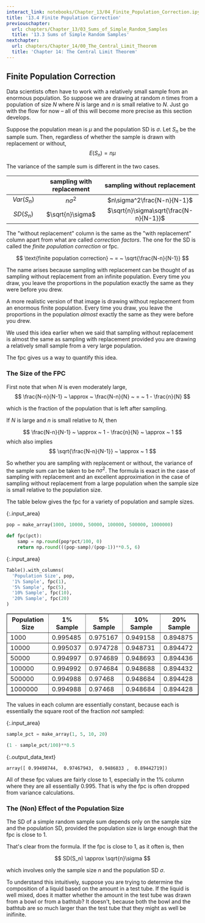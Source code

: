 ```yaml
---
interact_link: notebooks/Chapter_13/04_Finite_Population_Correction.ipynb
title: '13.4 Finite Population Correction'
previouschapter:
  url: chapters/Chapter_13/03_Sums_of_Simple_Random_Samples
  title: '13.3 Sums of Simple Random Samples'
nextchapter:
  url: chapters/Chapter_14/00_The_Central_Limit_Theorem
  title: 'Chapter 14: The Central Limit Theorem'
---
```


## Finite Population Correction ##

Data scientists often have to work with a relatively small sample from an enormous population. So suppose we are drawing at random $n$ times from a population of size $N$ where $N$ is large and $n$ is small relative to $N$. Just go with the flow for now – all of this will become more precise as this section develops.

Suppose the population mean is $\mu$ and the population SD is $\sigma$. Let $S_n$ be the sample sum. Then, regardless of whether the sample is drawn with replacement or without,
$$
E(S_n) = n\mu
$$

The variance of the sample sum is different in the two cases.

|$~~~~~~~~~~~~~~~~~$ | sampling with replacement | sampling without replacement|
|:---------:|:-------------------------:|:---------------------------:|
|$Var(S_n)$ |$n\sigma^2$                | $n\sigma^2\frac{N-n}{N-1}$  |
|$SD(S_n)$  |$\sqrt{n}\sigma$           | $\sqrt{n}\sigma\sqrt{\frac{N-n}{N-1}}$  |

The "without replacement" column is the same as the "with replacement" column apart from what are called *correction factors*. The one for the SD is called the *finite population correction* or fpc.

$$
\text{finite population correction} ~ = ~ \sqrt{\frac{N-n}{N-1}}
$$

The name arises because sampling with replacement can be thought of as sampling without replacement from an infinite population. Every time you draw, you leave the proportions in the population exactly the same as they were before you drew.

A more realistic version of that image is drawing without replacement from an enormous finite population. Every time you draw, you leave the proportions in the population *almost* exactly the same as they were before you drew.

We used this idea earlier when we said that sampling without replacement is almost the same as sampling with replacement provided you are drawing a relatively small sample from a very large population.

The fpc gives us a way to quantify this idea.

### The Size of the FPC ###
First note that when $N$ is even moderately large,
$$
\frac{N-n}{N-1} ~ \approx ~ \frac{N-n}{N} ~ = ~ 1 - \frac{n}{N}
$$

which is the fraction of the population that is left after sampling.

If $N$ is large and $n$ is small relative to $N$, then

$$
\frac{N-n}{N-1} ~ \approx ~ 1 - \frac{n}{N} ~ \approx ~ 1
$$
which also implies
$$
\sqrt{\frac{N-n}{N-1}} ~ \approx ~ 1
$$

So whether you are sampling with replacement or without, the variance of the sample sum can be taken to be $n\sigma^2$. The formula is exact in the case of sampling with replacement and an excellent approximation in the case of sampling without replacement from a large population when the sample size is small relative to the population size.

The table below gives the fpc for a variety of population and sample sizes.


{:.input_area}
```python
pop = make_array(1000, 10000, 50000, 100000, 500000, 1000000)

def fpc(pct):
    samp = np.round(pop*pct/100, 0)
    return np.round(((pop-samp)/(pop-1))**0.5, 6)
```


{:.input_area}
```python
Table().with_columns(
  'Population Size', pop,
  '1% Sample', fpc(1),
  '5% Sample', fpc(5),
  '10% Sample', fpc(10),
  '20% Sample', fpc(20)
)
```




<div markdown="0">
<table border="1" class="dataframe">
    <thead>
        <tr>
            <th>Population Size</th> <th>1% Sample</th> <th>5% Sample</th> <th>10% Sample</th> <th>20% Sample</th>
        </tr>
    </thead>
    <tbody>
        <tr>
            <td>1000           </td> <td>0.995485 </td> <td>0.975167 </td> <td>0.949158  </td> <td>0.894875  </td>
        </tr>
        <tr>
            <td>10000          </td> <td>0.995037 </td> <td>0.974728 </td> <td>0.948731  </td> <td>0.894472  </td>
        </tr>
        <tr>
            <td>50000          </td> <td>0.994997 </td> <td>0.974689 </td> <td>0.948693  </td> <td>0.894436  </td>
        </tr>
        <tr>
            <td>100000         </td> <td>0.994992 </td> <td>0.974684 </td> <td>0.948688  </td> <td>0.894432  </td>
        </tr>
        <tr>
            <td>500000         </td> <td>0.994988 </td> <td>0.97468  </td> <td>0.948684  </td> <td>0.894428  </td>
        </tr>
        <tr>
            <td>1000000        </td> <td>0.994988 </td> <td>0.97468  </td> <td>0.948684  </td> <td>0.894428  </td>
        </tr>
    </tbody>
</table>
</div>



The values in each column are essentially constant, because each is essentially the square root of the fraction *not* sampled:


{:.input_area}
```python
sample_pct = make_array(1, 5, 10, 20)

(1 - sample_pct/100)**0.5
```




{:.output_data_text}
```
array([ 0.99498744,  0.97467943,  0.9486833 ,  0.89442719])
```



All of these fpc values are fairly close to 1, especially in the 1% column where they are all essentially 0.995. That is why the fpc is often dropped from variance calculations.

### The (Non) Effect of the Population Size ###
The SD of a simple random sample sum depends only on the sample size and the population SD, provided the population size is large enough that the fpc is close to 1.

That's clear from the formula. If the fpc is close to 1, as it often is, then

$$
SD(S_n) \approx \sqrt{n}\sigma
$$

which involves only the sample size $n$ and the population SD $\sigma$. 

To understand this intuitively, suppose you are trying to determine the composition of a liquid based on the amount in a test tube. If the liquid is well mixed, does it matter whether the amount in the test tube was drawn from a bowl or from a bathtub? It doesn't, because both the bowl and the bathtub are so much larger than the test tube that they might as well be inifinite.
